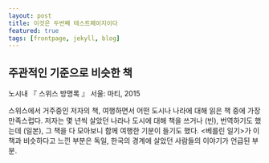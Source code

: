 ```yaml
---
layout: post
title: 이것은 두번째 테스트페이지이다 
featured: true
tags: [frontpage, jekyll, blog]
---
```


## 주관적인 기준으로 비슷한 책


노시내  『 스위스 방명록 』  서울: 마티, 2015



스위스에서 거주중인 저자의 책, 여행하면서 어떤 도시나 나라에 대해 읽은 책 중에 가장 만족스럽다. 저자는 몇 년씩 살았던 나라나 도시에 대해 책을 쓰거나 (빈), 번역하기도 했는데 (일본), 그 책을 다 모아보니 함께 여행한 기분이 들기도 했다. <베를린 일기>가 이 책과 비슷하다고 느낀 부분은 독일, 한국의 경계에 살았던 사람들의 이야기가 언급된 부분.
